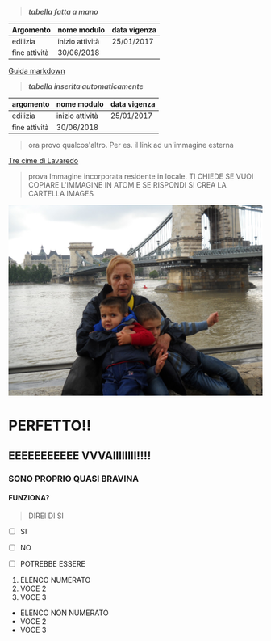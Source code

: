 >**_tabella fatta a mano_**
>
Argomento|nome modulo|data vigenza|
---------|-----------|-----------|
edilizia|inizio attività   |25/01/2017
|fine attività|30/06/2018

  [Guida markdown][21520227]

  [21520227]: https://informaticabrutta.it/markdown-guida "Guida Mark down"

>**_tabella inserita automaticamente_**
>
 argomento| nome modulo  |data vigenza
--|---|--
  edilizia  | inizio attività  |  25/01/2017
  | fine attività  |  30/06/2018
>ora provo qualcos'altro. Per es. il link ad un'immagine esterna

[Tre cime di Lavaredo][67733]

[67733]: https://www.paesionline.it/italia/foto-immagini-auronzo_di_cadore/67733_tre_cime_di_lavaredo "tre cime di lavaredo"


>prova Immagine incorporata residente in locale. TI CHIEDE SE VUOI COPIARE L'IMMAGINE IN ATOM E SE RISPONDI SI CREA LA CARTELLA IMAGES


![Budapest](../images/2018/08/budapest.JPG)

# PERFETTO!!
##  EEEEEEEEEEE VVVAIIIIIIII!!!!
### SONO PROPRIO QUASI BRAVINA
#### FUNZIONA?
> DIREI DI SI



- [ ] SI
- [ ] NO
- [ ] POTREBBE ESSERE


1. ELENCO NUMERATO
2. VOCE 2
3. VOCE 3


- ELENCO NON NUMERATO
- VOCE 2
- VOCE 3
